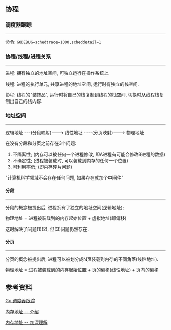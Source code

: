 ## 协程

### 调度器跟踪
---

命令: `GODEBUG=schedtrace=1000,scheddetail=1`

### 协程/线程/进程关系
---

进程: 拥有独立的地址空间, 可独立运行在操作系统上.

线程: 进程的执行单元, 共享进程的地址空间, 运行时有独立的栈空间.

协程: 线程的"装饰品", 运行时将自己的栈复制到线程的栈空间, 切换时从线程栈复制出自己的栈内容.

### 地址空间
---

逻辑地址 ---(分段映射)---> 线性地址 ----(分页映射)---> 物理地址

在没有分段和分页之前存在3个问题:
1. 不隔离性; (内存可以被任何一个进程修改, 即A进程有可能会修改B进程的数据)
2. 不确定性; (进程被装载时, 可以装载到内存的任何一个位置)
3. 可利用率低; (即内存碎片问题)

"计算机科学领域不会存在任何问题, 如果存在就加个中间件"

#### 分段
---

分段的概念被提出后, 进程拥有了独立的地址空间(逻辑地址);

物理地址 = 进程被装载到的内存起始位置 + 虚拟地址(即偏移)

这时解决了问题(1)(2), 但(3)问题仍然存在.

#### 分页
---

分页的概念被提出后, 进程可以被划分成N页装载到内存的不同角落(线性地址).

物理地址 = 进程被装载到的内存起始位置 + 页的偏移(线性地址) + 页内的偏移

## 参考资料

[Go 调度器跟踪](https://colobu.com/2016/04/19/Scheduler-Tracing-In-Go/)

[内存地址 -- 介绍](https://www.zhihu.com/question/29918252)

[内存地址 -- 加深理解](https://blog.csdn.net/macrossdzh/article/details/5954763)
